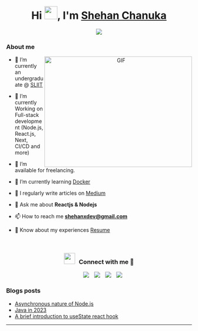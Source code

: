 

<h1 align="center">Hi </b><img src="https://media.giphy.com/media/hvRJCLFzcasrR4ia7z/giphy.gif" width="35">, I'm <a href="https://100rabhcsmc.github.io/Me.io/" target="blank">
Shehan Chanuka</a></h1>
<p align="center">
  <a href="https://github.com/DenverCoder1/readme-typing-svg"><img src="https://readme-typing-svg.herokuapp.com?font=Time+New+Roman&color=cyan&size=25&center=true&vCenter=true&width=600&height=100&lines=Hello+and+welcome+to+my+GitHub;Self-taught+software+Developer,;Computer+Science+Student,;Active+Learner/Researcher,;Love+to+learn+new+stuffs.."></a>
</p>


### About me

<a target="_blank" align="center">
  <img align="right" top="500" height="300" width="400" alt="GIF" src="https://media.giphy.com/media/SWoSkN6DxTszqIKEqv/giphy.gif">
</a>

- 🔭 I’m currently an undergraduate @ <a href="https://www.sliit.lk/" target="_blank">SLIIT</a>

- 🌱 I’m currently Working on Full-stack development (Node.js, React.js, Next, CI/CD and more)

- 🤝 I’m available for freelancing.

- 🌱 I’m currently learning <a href="https://www.docker.com/" target="_blank">Docker</a>

- 📝 I regularly write articles on <a href="https://medium.com/@shehanxdev" target="_blank"> Medium<a/>

- 💬 Ask me about **Reactjs & Nodejs**

- 📫 How to reach me **shehanxdev@gmail.com**

- 📄 Know about my experiences <a href="https://github.com/shehanxdev/shehanxdev/blob/main/Shehan%20Chanuka%20Resume.pdf" target="_blank">Resume</a>
<br/>
<h3 align="center" > <img src="https://media.giphy.com/media/iY8CRBdQXODJSCERIr/giphy.gif" width="30" height="30" style="margin-right: 10px;">Connect with me 🤝 </h3>

<p align="center">

 <div align="center"  class="icons-social" style="margin-left: 10px;">
        <a style="margin-left: 10px;"  target="_blank" href="https://www.linkedin.com/in/shehan-chanuka-dev/">
			<img src="https://img.icons8.com/doodle/40/000000/linkedin--v2.png"></a>
        <a style="margin-left: 10px;" target="_blank" href="https://github.com/shehanxdev">
		<img src="https://img.icons8.com/doodle/40/000000/github--v1.png"></a>
		<a style="margin-left: 10px;" target="_blank" href="https://stackoverflow.com/users/13288513/shehan-chanuka">
				<img src="https://img.icons8.com/external-tal-revivo-color-tal-revivo/40/000000/external-stack-overflow-is-a-question-and-answer-site-for-professional-logo-color-tal-revivo.png"></a>
		<a style="margin-left: 10px;" target="_blank" href="https://twitter.com/shehanxdev">
			<img src="https://img.icons8.com/doodle/1x/twitter-squared--v2.png" ></a>
</div>

</p>

### Blogs posts

<!-- BLOG-POST-LIST:START -->

<ul>
<li ><a href="https://medium.com/@shehanxdev/asynchronous-and-non-blocking-nature-of-node-js-3b50416670" target="_blank">Asynchronous nature of Node.js</a></li>
<li><a href="https://medium.com/@shehanxdev/java-in-2023-41e7729a9457" target="_blank">Java in 2023</a></li>
<li><a href="https://medium.com/@shehanxdev/a-brief-introduction-to-usestate-react-hook-910659c5cc24" target="_blank">A brief introduction to useState react hook</a></li>
</ul>
<!-- BLOG-POST-LIST:END -->

---

